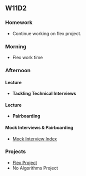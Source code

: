 ## W11D2
### Homework
* Continue working on flex project.

### Morning
* Flex work time

### Afternoon
#### Lecture
* **Tackling Technical Interviews**

#### Lecture
* **Pairboarding**

#### Mock Interviews & Pairboarding
* [Mock Interview Index][pair-boarding-index]

### Projects
* [Flex Project][flex-project]
* No Algorithms Project

<!-- LINKS -->
<!-- Job Search Projects -->
[flex-project]: ../projects/flex-project/flex-project.md

<!-- Internal Resources -->
[pair-boarding-index]: ../technical-skills/whiteboarding/index.md#index
